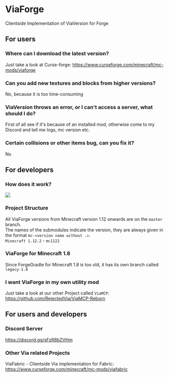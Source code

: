 # ViaForge
Clientside Implementation of ViaVersion for Forge

## For users

### Where can I download the latest version?
Just take a look at Curse-forge: https://www.curseforge.com/minecraft/mc-mods/viaforge

### Can you add new textures and blocks from higher versions?
No, because it is too time-consuming

### ViaVersion throws an error, or I can't access a server, what should I do?
First of all see if it's because of an installed mod, otherwise come to my Discord and tell me logs, mc version etc.

### Certain collisions or other items bug, can you fix it?
No

## For developers

### How does it work?
![](.github/images/via-expl.png)

### Project Structure

All ViaForge versions from Minecraft version 1.12 onwards are on the `master` branch. <br>
The names of the submodules indicate the version, they are always given in the format `mc-<version name without .>`. <br>
`Minecraft 1.12.2` - `mc1122`

### ViaForge for Minecraft 1.8

Since ForgeGradle for Minecraft 1.8 is too old, it has its own branch called `legacy-1.8`

### I want ViaForge in my own utility mod

Just take a look at our other Project called `ViaMCP`: https://github.com/RejectedVia/ViaMCP-Reborn

## For users and developers

### Discord Server
https://discord.gg/sFzR8bZVHm

### Other Via related Projects
ViaFabric - Clientside Via implementation for Fabric: https://www.curseforge.com/minecraft/mc-mods/viafabric
